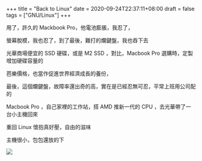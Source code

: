 +++
title = "Back to Linux"
date = 2020-09-24T22:37:11+08:00
draft = false
tags = ["GNU/Linux"]
+++

用了，許久的 Mackbook Pro，他電池膨脹，我忍了，

螢幕脫模，我也忍了，到了最後，難打的爛鍵盤，我也吞下去

光華商場便宜的 SSD 硬碟，或是 M2 SSD ，對比，Macbook Pro 選購時，定製增加硬碟容量的

芭樂價格，也當作促進世界經濟成長的養份，

最後，這個爛鍵盤，故障率還出奇的高，實在是已經忍無可忍，平常上班用公司配的 

Macbook Pro ，自己家裡的工作站，搭 AMD 推新一代的 CPU ，去光華帶了一台小主機回來

重回 Linux 懷抱真好壓，自由的滋味

主機很小，包包還放的下

<img src="https://lh3.googleusercontent.com/9ugtno9ymrovWFkjhiO1DDfGpW-3EyfedBdLd2a_nDh6orVcmbVt5HS5gqI2WBhBAlCrI5AjPfAGF9kCnmfOCiKGGJIlhAySiP5IkoptSNaOHMgsAh2TM0ZLvqNh65R3rWObPYqaFjhZWiDdaadKeTXMkfyz31l49od_uMDYBZh1IV3lwwuQHj4WxlCYvvpcY4TFs9Erbm-cqwXGtcHRUczt5G_7zWem-P-QWwQIbFoqm5zSV_7WWHjaVEZTupAr5FP7DvwX6AcI13WG4ZqoNoth86Xl8gPWeUqGygaVwWfj1s1UgQbV1AyuRj758D19v9btgHLIO6qzL-cbrv1PzV6VIp0KQlrGFS4hE6HC-IFvuySzAGUn9uLBpce5TG_D7tCEnuU4npXektBH_F0vg4ptJ8rFdyJwUs7xhOPjyWKEChzdZRHOf1Q2xmmn56_cV7uZIGcBgUPocbO1KML1HZAXlYbPVf8oN81wcyeu4ehCkCjNI4ucTeGOd8E-JT_h5Vn4ROouWAstunsyRHabP90NhbIjSI3EE1trwehHpxRqycUSeesFFQgM5h3P5W_kj_unXQM7KLJzzeJT4Lnlz_LAjJZd0K3n58Ppk38dAHzvbdaPDgTssDNf5ew6Fc_6kdB5iT5GHMAKIyUA6puFG8odY8nNDhBvdqnf5zQiscPzCxPw3T8SbI_is2A5rgVK7DsGbaYPsqSoOOJ7XOpp3DToAooR9vR5ZTyFB8qi1aS2FB9PYQ2g2Tk=w600-h800-p-k" />

